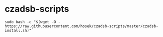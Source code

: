 # czadsb-scripts
```
sudo bash -c "$(wget -O - https://raw.githubusercontent.com/hosek/czadsb-scripts/master/czadsb-install.sh)"
```
